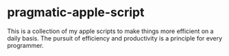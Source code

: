 # pragmatic-apple-script
This is a collection of my apple scripts to make things more efficient on a daily basis. 
The pursuit of efficiency and productivity is a principle for every programmer.
